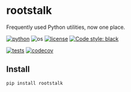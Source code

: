 # rootstalk

Frequently used Python utilities, now one place.

[![python](https://img.shields.io/badge/python-3.7-blue.svg)](https://www.python.org/)
![os](https://img.shields.io/badge/os-ubuntu%20|%20macos%20|%20windows-blue.svg)
[![license](https://img.shields.io/badge/license-MIT-green.svg)](https://github.com/sandialabs/snlcopyright#license)
[![Code style: black](https://img.shields.io/badge/code%20style-black-000000.svg)](https://github.com/psf/black)

[![tests](https://github.com/hovey/rootstalk/workflows/tests/badge.svg)](https://github.com/hovey/rootstalk/actions) [![codecov](https://codecov.io/gh/hovey/rootstalk/branch/main/graph/badge.svg)](https://codecov.io/gh/hovey/rootstalk)

## Install

```bash
pip install rootstalk
```

